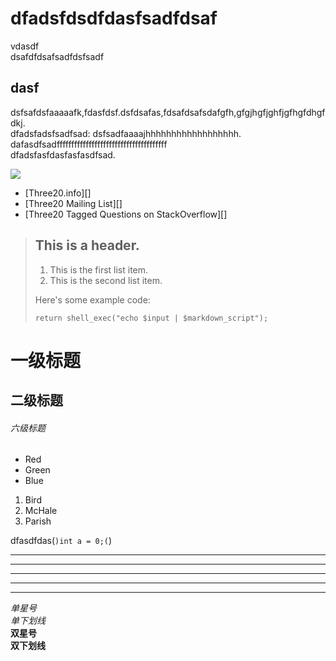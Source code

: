 dfadsfdsdfdasfsadfdsaf  
======================  

vdasdf  
dsafdfdsafsadfdsfsadf  

dasf
----

dsfsafdsfaaaaafk,fdasfdsf.dsfdsafas,fdsafdsafsdafgfh,gfgjhgfjghfjgfhgfdhgfdkj.  
dfadsfadsfsadfsad:
              dsfsadfaaaajhhhhhhhhhhhhhhhhhh.  
dafasdfsadffffffffffffffffffffffffffffffffffffff  
dfadsfasfdasfasfasdfsad.  
  
[![](http://arduino.cc/en/uploads/Main/arduino_uno_test.jpg)](http://arduino.cc/en/uploads/Main/arduino_uno_test.jpg)  
  
* [Three20.info][]
* [Three20 Mailing List][]
* [Three20 Tagged Questions on StackOverflow][]   
  
> ## This is a header.  
>  
> 1.   This is the first list item.  
> 2.   This is the second list item.  
>  
> Here's some example code:  
>  
>     return shell_exec("echo $input | $markdown_script");   
  
  
# 一级标题  
## 二级标题  
###### 六级标题  
  
*   Red  
*   Green  
*   Blue  
  
1.  Bird  
2.  McHale  
3.  Parish  
  
dfasdfdas(`)int a = 0;(`)  
  
* * *  
***  
*****  
- - -  
-----------------------------------------  
  
  
*单星号*  
_单下划线_  
**双星号**  
__双下划线__  

